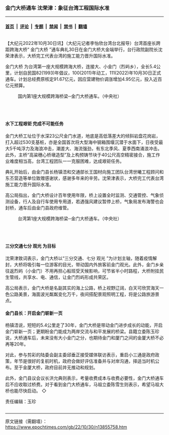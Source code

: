 ### 金门大桥通车 沈荣津：象征台湾工程国际水准

---

#### [首页](../../../..?n13855758) &nbsp;|&nbsp; [评论](../../../../../epoch-comment?n13855758) &nbsp;|&nbsp; [专题](../../../../../epoch-special?n13855758) &nbsp;|&nbsp; [禁闻](../../../../../epoch-news?n13855758) &nbsp;|&nbsp; [禁书](../../../../../books?n13855758) &nbsp;|&nbsp; [翻墙](https://github.com/gfw-breaker/nogfw/blob/master/README.md?n13855758)


<div class="column" id="artbody" itemprop="articleBody">
 <!-- article content begin -->
 <p>
  【大纪元2022年10月30日讯】（大纪元记者李怡欣台湾台北报导）台湾首座长跨距跨海大桥“
  <ok href="https://www.epochtimes.com/gb/tag/%E9%87%91%E9%97%A8%E5%A4%A7%E6%A1%A5.html">
   金门大桥
  </ok>
  ”通车典礼30日在金门大桥大金端举行，台行政院副院长沈荣津表示，大桥完工代表台湾的施工能力晋升国际水准。
 </p>
 <p>
  <ok href="https://www.epochtimes.com/gb/tag/%E9%87%91%E9%97%A8%E5%A4%A7%E6%A1%A5.html">
   金门大桥
  </ok>
  为台湾第一座大规模跨海大桥，连接大、小金门（烈屿乡），全长5.4公里，计划自民国82(1993)年倡议，100(2011)年动工，111(2022)年10月30日正式通车。计划总经费原核定91.67亿元，因应营建物价调涨增加4.95亿元，投入近百亿元预算。
 </p>
 <figure aria-describedby="caption-attachment-13855760" class="wp-caption aligncenter" id="attachment_13855760" style="width: 600px">
  <ok href="https://i.epochtimes.com/assets/uploads/2022/10/id13855760-582690.jpg" target="_blank">
   <img alt="" class="size-large wp-image-13855760" src="https://i.epochtimes.com/assets/uploads/2022/10/id13855760-582690-600x400.jpg"/>
  </ok>
  <br/><figcaption class="wp-caption-text" id="caption-attachment-13855760">
   国内第1座大规模跨海桥梁─金门大桥通车。（中央社）
  </figcaption><br/>
 </figure><br/>
 <h4>
  水下工程艰钜 完成不可能任务
 </h4>
 <p>
  金门大桥工址位于水深23公尺金门水道，地底是高低落差大的倾斜岩盘花岗岩，打入超过530支基桩，亦是全国首次将大型海中钢箱围堰沉潜于水面下，日夜受最大5千吨浮力及海浪冲击，潮差大、海流强劲，有东北季风、夏季西南涌浪冲击。此外，主桥“高粱穗心桥墩造型”及上构预铸节块于40公尺高空精密接合，施工作业难度相当高，台湾工程团队一一克服困难，达成艰钜任务。
 </p>
 <p>
  典礼开始后，由金门县长杨镇浯和交通部长王国材向施工团队台湾世曦工程顾问和东丕营造等单位致赠感谢状，感谢多年来的辛劳。沈荣津表示，大桥完工代表台湾施工能力晋升国际水准。
 </p>
 <p>
  高公局指出，金门大桥设计百年使用年限，桥上设置全时监测、交通管控、气象侦测设备，行人及自行车使用专用道，若遇强风建议暂停上桥，气象局发布海警也会封桥，通车后由金门县政府维管。
 </p>
 <figure aria-describedby="caption-attachment-13855759" class="wp-caption aligncenter" id="attachment_13855759" style="width: 600px">
  <ok href="https://i.epochtimes.com/assets/uploads/2022/10/id13855759-582689.jpg" target="_blank">
   <img alt="" class="size-large wp-image-13855759" src="https://i.epochtimes.com/assets/uploads/2022/10/id13855759-582689-600x400.jpg"/>
  </ok>
  <br/><figcaption class="wp-caption-text" id="caption-attachment-13855759">
   台湾第1座大规模跨海桥梁─金门大桥通车。（中央社）
  </figcaption><br/>
 </figure><br/>
 <h4>
  三分交通七分
  <ok href="https://www.epochtimes.com/gb/tag/%E8%A7%82%E5%85%89.html">
   观光
  </ok>
  为目标
 </h4>
 <p>
  沈荣津致词表示，金门大桥以“三分交通、七分
  <ok href="https://www.epochtimes.com/gb/tag/%E8%A7%82%E5%85%89.html">
   观光
  </ok>
  ”为计划主轴，随着疫情解封，大桥将吸引每一位游客的目光，带动国内外旅客前金门观光。此外，金门乡亲往返烈屿（小金门）不用再担心船班受天候影响，可节省半小时路程，大桥附挂民生管线，共享水、电、通信，让金门烈屿形成共荣区。
 </p>
 <p>
  高公局表示，金门大桥是名副其实的海上公路，桥上视野辽阔，白天可欣赏海天一色公路美景，海面波光粼粼变化万千，夜间搭配景观照明工程，将是公路旅游景点。
 </p>
 <h4>
  金门县长：开启金门崭新一页
 </h4>
 <p>
  杨镇浯说，短短的5.4公里走了30年，金门大桥是带动金门进步成长的动能，开启金门崭新一页；更期盼金门能成为两岸交流与和平发展的桥梁。县籍立委陈玉珍说，大桥通车后，未来没有大小金门之分，也期待金门和厦门之间的金厦大桥不必再等20年。
 </p>
 <p>
  对此，参与剪彩的陆委会副主委邱垂正接受媒体联访表示，重启小三通是政府政策，年节是很好的复航时机，政府会做好评估准备并与对岸沟通，择适当时机公布。至于金厦大桥，政府目前并无推动和规划。
 </p>
 <p>
  此外，金门县议会议长洪允典则表示，考量收费成本与收费必要性，金门大桥通车后不应收取过桥费。对于看到金门大桥通车，马祖立委陈雪生则表示，希望马祖大桥也能尽快启动。 ◇
 </p>
 <p>
  责任编辑：玉珍
 </p>
 <!-- article content end -->
</div>


<img src='http://gfw-breaker.win/epoch-news/pages/ncid1349361/n13855758.md' width='0px' height='0px'/>

---

原文链接（需翻墙）：https://www.epochtimes.com/gb/22/10/30/n13855758.htm